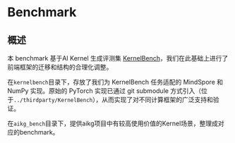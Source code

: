 # Benchmark

## 概述

本 benchmark 基于AI Kernel 生成评测集 [KernelBench](https://github.com/ScalingIntelligence/KernelBench)，我们在此基础上进行了前端框架的迁移和结构的合理化调整。

在`kernelbench`目录下，存放了我们为 KernelBench 任务适配的 MindSpore 和 NumPy 实现。原始的 PyTorch 实现已通过 git submodule 方式引入（位于`../thirdparty/KernelBench`），从而实现了对不同计算框架的广泛支持和验证。

在`aikg_bench`目录下，提供aikg项目中有较高使用价值的Kernel场景，整理成对应的benchmark。